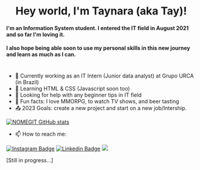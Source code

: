<h1 align="center"> Hey world, I'm Taynara (aka Tay)!  </h1>

#### I'm an Information System student. I entered the IT field in August 2021 and so far I'm loving it.
#### I also hope being able soon to use my personal skills in this new journey and learn as much as I can.

#
- :small_blue_diamond: Currently working as an IT Intern (Junior data analyst) at Grupo URCA (in Brazil)
- :small_blue_diamond: Learning HTML & CSS (Javascript soon too)
- :small_blue_diamond: Looking for help with any beginner tips in IT field
- :small_blue_diamond: Fun facts: I love MMORPG, to watch TV shows, and beer tasting 
- :outbox_tray: 2023 Goals: create a new project and start on a new job/Intership.


[![NOMEGIT GitHub stats](https://github-readme-stats.vercel.app/api?username=Tay-Nery)](https://github.com/Tay-Nery/github-readme-stats)


- 📫 How to reach me:

[![Instagram Badge](https://img.shields.io/badge/Instagram-E4405F?style=for-the-badge&logo=instagram&logoColor=white&link=LINK_INSTAGRAM)](https://www.instagram.com/tay.nery/) [![Linkedin Badge](https://img.shields.io/badge/Linkedin-0072b1?style=for-the-badge&logo=linkedin&logoColor=white&link=LINK_LINKEDIN)](https://www.linkedin.com/in/taynara-nery-silva-84884a110/) <a href="https://discord.com/channels/@me" target="_blank"><img src="https://img.shields.io/badge/Discord-7289DA?style=for-the-badge&logo=discord&logoColor=white" target="_blank"></a> 

[Still in progress...]

